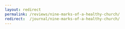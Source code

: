 ```yaml
---
layout: redirect
permalink: /reviews/nine-marks-of-a-healthy-church/
redirect:  /journal/nine-marks-of-a-healthy-church/
---
```

